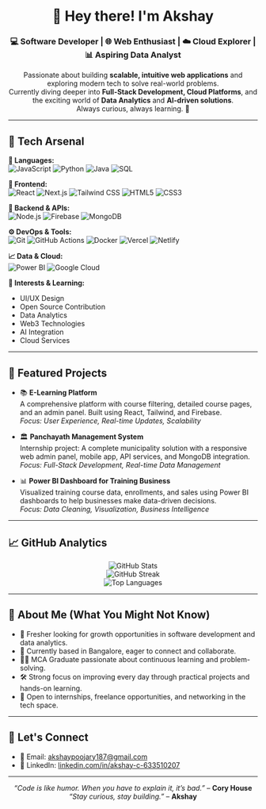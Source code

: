 <h1 align="center">👋 Hey there! I'm Akshay</h1>
<h3 align="center">💻 Software Developer | 🌐 Web Enthusiast | ☁️ Cloud Explorer | 📊 Aspiring Data Analyst</h3>

<p align="center">
  Passionate about building <strong>scalable, intuitive web applications</strong> and exploring modern tech to solve real-world problems.<br/>
  Currently diving deeper into <strong>Full-Stack Development, Cloud Platforms</strong>, and the exciting world of <strong>Data Analytics</strong> and <strong>AI-driven solutions</strong>.<br/>
  Always curious, always learning. 🚀
</p>

---

## 🧰 Tech Arsenal

**🧠 Languages:**  
![JavaScript](https://img.shields.io/badge/-JavaScript-F7DF1E?style=flat&logo=javascript&logoColor=black)
![Python](https://img.shields.io/badge/-Python-3776AB?style=flat&logo=python&logoColor=white)
![Java](https://img.shields.io/badge/-Java-007396?style=flat&logo=java&logoColor=white)
![SQL](https://img.shields.io/badge/-SQL-4479A1?style=flat&logo=postgresql&logoColor=white)

**🎨 Frontend:**  
![React](https://img.shields.io/badge/-React-61DAFB?style=flat&logo=react&logoColor=black)
![Next.js](https://img.shields.io/badge/-Next.js-000000?style=flat&logo=nextdotjs&logoColor=white)
![Tailwind CSS](https://img.shields.io/badge/-TailwindCSS-38B2AC?style=flat&logo=tailwind-css&logoColor=white)
![HTML5](https://img.shields.io/badge/-HTML5-E34F26?style=flat&logo=html5&logoColor=white)
![CSS3](https://img.shields.io/badge/-CSS3-1572B6?style=flat&logo=css3&logoColor=white)

**🔧 Backend & APIs:**  
![Node.js](https://img.shields.io/badge/-Node.js-339933?style=flat&logo=nodedotjs&logoColor=white)
![Firebase](https://img.shields.io/badge/-Firebase-FFCA28?style=flat&logo=firebase&logoColor=black)
![MongoDB](https://img.shields.io/badge/-MongoDB-47A248?style=flat&logo=mongodb&logoColor=white)

**⚙️ DevOps & Tools:**  
![Git](https://img.shields.io/badge/-Git-F05032?style=flat&logo=git&logoColor=white)
![GitHub Actions](https://img.shields.io/badge/-GitHub_Actions-2088FF?style=flat&logo=github-actions&logoColor=white)
![Docker](https://img.shields.io/badge/-Docker-2496ED?style=flat&logo=docker&logoColor=white)
![Vercel](https://img.shields.io/badge/-Vercel-000000?style=flat&logo=vercel&logoColor=white)
![Netlify](https://img.shields.io/badge/-Netlify-00C7B7?style=flat&logo=netlify&logoColor=white)

**📈 Data & Cloud:**  
![Power BI](https://img.shields.io/badge/-PowerBI-F2C811?style=flat&logo=powerbi&logoColor=black)
![Google Cloud](https://img.shields.io/badge/-Google_Cloud-4285F4?style=flat&logo=googlecloud&logoColor=white)

**🌱 Interests & Learning:**  
- UI/UX Design  
- Open Source Contribution  
- Data Analytics  
- Web3 Technologies  
- AI Integration  
- Cloud Services  

---

## 🚀 Featured Projects

- 📚 **E-Learning Platform**  
  A comprehensive platform with course filtering, detailed course pages, and an admin panel. Built using React, Tailwind, and Firebase.  
  <em>Focus: User Experience, Real-time Updates, Scalability</em>

- 🏛 **Panchayath Management System**  
  Internship project: A complete municipality solution with a responsive web admin panel, mobile app, API services, and MongoDB integration.  
  <em>Focus: Full-Stack Development, Real-time Data Management</em>

- 📊 **Power BI Dashboard for Training Business**  
  Visualized training course data, enrollments, and sales using Power BI dashboards to help businesses make data-driven decisions.  
  <em>Focus: Data Cleaning, Visualization, Business Intelligence</em>

---

## 📈 GitHub Analytics

<p align="center">
  <img src="https://github-readme-stats.vercel.app/api?username=akshaypoojary187&show_icons=true&theme=radical" alt="GitHub Stats" />
  <br/>
  <img src="https://github-readme-streak-stats.herokuapp.com?user=akshaypoojary187&theme=radical" alt="GitHub Streak" />
  <br/>
  <img src="https://github-readme-stats.vercel.app/api/top-langs/?username=akshaypoojary187&layout=compact&theme=radical" alt="Top Languages" />
</p>

---

## 👤 About Me (What You Might Not Know)

- 💼 Fresher looking for growth opportunities in software development and data analytics.
- 📍 Currently based in Bangalore, eager to connect and collaborate.
- 🧑‍🎓 MCA Graduate passionate about continuous learning and problem-solving.
- 🛠️ Strong focus on improving every day through practical projects and hands-on learning.
- 🤝 Open to internships, freelance opportunities, and networking in the tech space.

---

## 🤝 Let's Connect

- 📧 Email: [akshaypoojary187@gmail.com](mailto:akshaypoojary187@gmail.com)  
- 💼 LinkedIn: [linkedin.com/in/akshay-c-633510207](https://www.linkedin.com/in/akshay-c-633510207)

---

<p align="center">
  <em>“Code is like humor. When you have to explain it, it’s bad.”</em> – <strong>Cory House</strong><br/>
  <em>“Stay curious, stay building.”</em> – <strong>Akshay</strong>
</p>
